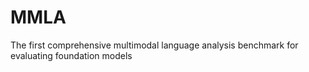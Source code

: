# MMLA
The first comprehensive multimodal language analysis benchmark for evaluating foundation models
